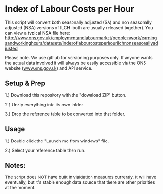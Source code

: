 # Index of Labour Costs per Hour

This script will convert both seasonally adjusted (SA) and non seasonally adjusted (NSA) versions of ILCH (both are usually released together). You can view a typical NSA file here:
http://www.ons.gov.uk/employmentandlabourmarket/peopleinwork/earningsandworkinghours/datasets/indexoflabourcostsperhourilchnonseasonallyadjusted

Please note. We use github for versioning purposes only. If anyone wants the actual data involved it will always be easily accessible via the ONS website (www.ons.gov.uk) and API service.


## Setup & Prep
1.) Download this repository with the "download ZIP" button.

2.) Unzip everything into its own folder.

3.) Drop the reference table to be converted into that folder.



## Usage
1.) Double click the "Launch me from windows" file.

2.) Select your reference table then run.

## Notes:
The script does NOT have built in vlaidation measures currently. It will have eventually, but it's stable enough data source that there are other priorities at the moment.
